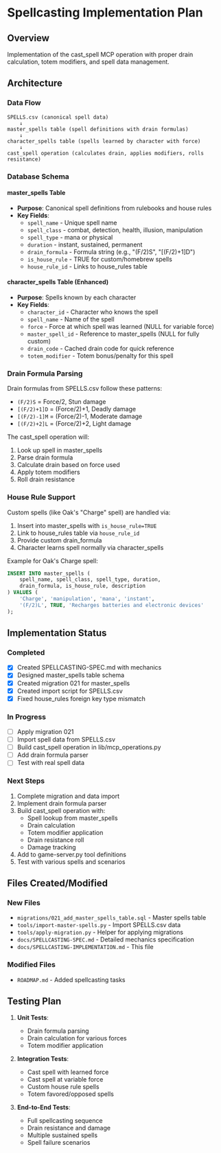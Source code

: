 # Spellcasting Implementation Plan

## Overview
Implementation of the cast_spell MCP operation with proper drain calculation, totem modifiers, and spell data management.

## Architecture

### Data Flow
```
SPELLS.csv (canonical spell data)
    ↓
master_spells table (spell definitions with drain formulas)
    ↓
character_spells table (spells learned by character with force)
    ↓
cast_spell operation (calculates drain, applies modifiers, rolls resistance)
```

### Database Schema

#### master_spells Table
- **Purpose**: Canonical spell definitions from rulebooks and house rules
- **Key Fields**:
  - `spell_name` - Unique spell name
  - `spell_class` - combat, detection, health, illusion, manipulation
  - `spell_type` - mana or physical
  - `duration` - instant, sustained, permanent
  - `drain_formula` - Formula string (e.g., "(F/2)S", "[(F/2)+1]D")
  - `is_house_rule` - TRUE for custom/homebrew spells
  - `house_rule_id` - Links to house_rules table

#### character_spells Table (Enhanced)
- **Purpose**: Spells known by each character
- **Key Fields**:
  - `character_id` - Character who knows the spell
  - `spell_name` - Name of the spell
  - `force` - Force at which spell was learned (NULL for variable force)
  - `master_spell_id` - Reference to master_spells (NULL for fully custom)
  - `drain_code` - Cached drain code for quick reference
  - `totem_modifier` - Totem bonus/penalty for this spell

### Drain Formula Parsing

Drain formulas from SPELLS.csv follow these patterns:
- `(F/2)S` = Force/2, Stun damage
- `[(F/2)+1]D` = (Force/2)+1, Deadly damage
- `[(F/2)-1]M` = (Force/2)-1, Moderate damage
- `[(F/2)+2]L` = (Force/2)+2, Light damage

The cast_spell operation will:
1. Look up spell in master_spells
2. Parse drain formula
3. Calculate drain based on force used
4. Apply totem modifiers
5. Roll drain resistance

### House Rule Support

Custom spells (like Oak's "Charge" spell) are handled via:
1. Insert into master_spells with `is_house_rule=TRUE`
2. Link to house_rules table via `house_rule_id`
3. Provide custom drain_formula
4. Character learns spell normally via character_spells

Example for Oak's Charge spell:
```sql
INSERT INTO master_spells (
    spell_name, spell_class, spell_type, duration,
    drain_formula, is_house_rule, description
) VALUES (
    'Charge', 'manipulation', 'mana', 'instant',
    '(F/2)L', TRUE, 'Recharges batteries and electronic devices'
);
```

## Implementation Status

### Completed
- [x] Created SPELLCASTING-SPEC.md with mechanics
- [x] Designed master_spells table schema
- [x] Created migration 021 for master_spells
- [x] Created import script for SPELLS.csv
- [x] Fixed house_rules foreign key type mismatch

### In Progress
- [ ] Apply migration 021
- [ ] Import spell data from SPELLS.csv
- [ ] Build cast_spell operation in lib/mcp_operations.py
- [ ] Add drain formula parser
- [ ] Test with real spell data

### Next Steps
1. Complete migration and data import
2. Implement drain formula parser
3. Build cast_spell operation with:
   - Spell lookup from master_spells
   - Drain calculation
   - Totem modifier application
   - Drain resistance roll
   - Damage tracking
4. Add to game-server.py tool definitions
5. Test with various spells and scenarios

## Files Created/Modified

### New Files
- `migrations/021_add_master_spells_table.sql` - Master spells table
- `tools/import-master-spells.py` - Import SPELLS.csv data
- `tools/apply-migration.py` - Helper for applying migrations
- `docs/SPELLCASTING-SPEC.md` - Detailed mechanics specification
- `docs/SPELLCASTING-IMPLEMENTATION.md` - This file

### Modified Files
- `ROADMAP.md` - Added spellcasting tasks

## Testing Plan

1. **Unit Tests**:
   - Drain formula parsing
   - Drain calculation for various forces
   - Totem modifier application

2. **Integration Tests**:
   - Cast spell with learned force
   - Cast spell at variable force
   - Custom house rule spells
   - Totem favored/opposed spells

3. **End-to-End Tests**:
   - Full spellcasting sequence
   - Drain resistance and damage
   - Multiple sustained spells
   - Spell failure scenarios
